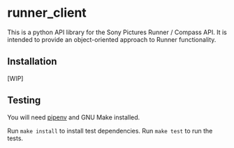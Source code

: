 runner_client
=============

This is a python API library for the Sony Pictures Runner / Compass API.  It is
intended to provide an object-oriented approach to Runner functionality.

## Installation

[WIP]

## Testing

You will need [pipenv](https://pipenv.pypa.io/en/latest/) and GNU Make
installed.

Run `make install` to install test dependencies.
Run `make test` to run the tests.
